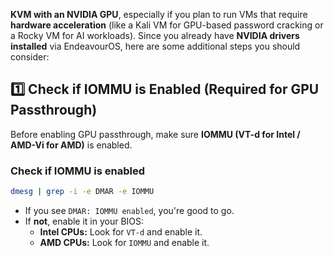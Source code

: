 
**KVM with an NVIDIA GPU**, especially if you plan to run VMs that require **hardware acceleration** (like a Kali VM for GPU-based password cracking or a Rocky VM for AI workloads). Since you already have **NVIDIA drivers installed** via EndeavourOS, here are some additional steps you should consider:
## **1️⃣ Check if IOMMU is Enabled (Required for GPU Passthrough)**

Before enabling GPU passthrough, make sure **IOMMU (VT-d for Intel / AMD-Vi for AMD)** is enabled.

### **Check if IOMMU is enabled**

```bash
dmesg | grep -i -e DMAR -e IOMMU
```


- If you see `DMAR: IOMMU enabled`, you're good to go.
- If **not**, enable it in your BIOS:
    - **Intel CPUs:** Look for `VT-d` and enable it.
    - **AMD CPUs:** Look for `IOMMU` and enable it.